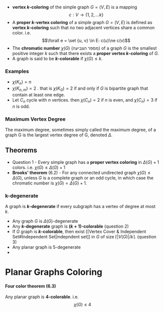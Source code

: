 
- **vertex $k$-coloring** of the simple graph $G=(V,E)$ is a mapping $$c: V \to \left\{{1, 2, \ldots k}\right\}$$
- A **proper $k$-vertex coloring** of a simple graph $G=(V, E)$ is defined as **vertex $k$-coloring** such that no two adjacent vertices share a common color. i.e. $$\forall e = \set {u, v} \in E:  c(u)\ne c(v)$$
- The **chromatic number** $\chi(G)$ (מספר הצביעה) of a graph $G$ is the smallest positive integer $k$ such that there exists a **proper vertex $k$-coloring** of $G$.
- A graph is said to be **$k$-colorable** if $\chi(G) \leq k$.

### Examples
- $\chi(K_n)=n$
- $\chi(K_{n,m})=2$ . that is $\chi(K_{G})=2$ if and only if $G$ is bipartite graph that contain at least one edge.
- Let $C_n$ cycle with $n$ vertices. then $\chi(C_{n})=2$ if $n$ is even, and $\chi(C_{n})=3$ if $n$ is odd.

### Maximum Vertex Degree
The maximum degree, sometimes simply called the maximum degree, of a graph G is the largest vertex degree of G, denoted $\Delta$.


## Theorems 
- Question 1 - Every simple graph has a **proper vertex coloring** in $\Delta(G)+1$ colors. i.e.  $\chi(G) \leq \Delta(G)+1$
- **Brooks' theorem** (6.2) - For any connected undirected graph $\chi(G)\leq \Delta(G)$, unless $G$ is a complete graph or an odd cycle, in which case the chromatic number is $\chi(G)=\Delta(G)+1$.


### k-degenerate
A graph is **$k$-degenerate** if every subgraph has a vertex of degree at most $k$.

- Any graph $G$ is $\Delta(G)$-degenerate
- Any **$k$-degenerate** graph is **$(k+1)$-colorable** (question 2)
- If $G$ graph is **$k$-colorable**, then exist [[Vertex Cover & Independent Set#Independent Set|indepndent set]] in $G$ of size $\lceil {|V(G)|} /{k} \rceil$. (question 3)
- Any planar graph is 5-degenerate
- 



# Planar Graphs Coloring

#### Four color theorem (6.3)
Any planar graph is **4-colorable**. i.e. $$\chi(G) \leq 4$$
 






 




